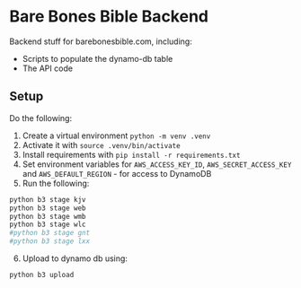 # Bare Bones Bible Backend
Backend stuff for barebonesbible.com, including:
- Scripts to populate the dynamo-db table
- The API code

## Setup
Do the following:
1. Create a virtual environment `python -m venv .venv`
2. Activate it with `source .venv/bin/activate`
3. Install requirements with `pip install -r requirements.txt`
4. Set environment variables for `AWS_ACCESS_KEY_ID`, `AWS_SECRET_ACCESS_KEY` and `AWS_DEFAULT_REGION` - for access to DynamoDB
5. Run the following:
```python
python b3 stage kjv
python b3 stage web
python b3 stage wmb
python b3 stage wlc
#python b3 stage gnt
#python b3 stage lxx
```
6. Upload to dynamo db using:
```python
python b3 upload
```